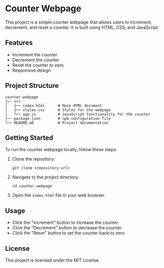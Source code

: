# Counter Webpage

This project is a simple counter webpage that allows users to increment, decrement, and reset a counter. It is built using HTML, CSS, and JavaScript.

## Features

- Increment the counter
- Decrement the counter
- Reset the counter to zero
- Responsive design

## Project Structure

```
counter-webpage
├── src
│   ├── index.html      # Main HTML document
│   ├── styles.css      # Styles for the webpage
│   └── app.js          # JavaScript functionality for the counter
├── package.json        # npm configuration file
└── README.md           # Project documentation
```

## Getting Started

To run the counter webpage locally, follow these steps:

1. Clone the repository:
   ```
   git clone <repository-url>
   ```

2. Navigate to the project directory:
   ```
   cd counter-webpage
   ```

3. Open the `index.html` file in your web browser.

## Usage

- Click the "Increment" button to increase the counter.
- Click the "Decrement" button to decrease the counter.
- Click the "Reset" button to set the counter back to zero.

## License

This project is licensed under the MIT License.